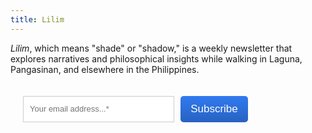 ```yaml
---
title: Lilim
---
```

_Lilim_, which means "shade" or "shadow," is a weekly newsletter that explores narratives and philosophical insights while walking in Laguna, Pangasinan, and elsewhere in the Philippines.

<style>
    @import url('https://fonts.mailerlite.com/css?family=Open+Sans:400,400i,700,700i&subset=cyrillic,cyrillic-ext,latin-ext');
    #mlb2-16169938,
    #mlb2-16169938 *,
    #mlb2-16169938 a:hover,
    #mlb2-16169938 a:visited,
    #mlb2-16169938 a:focus,
    #mlb2-16169938 a:active {
        overflow: visible;
        position: static;
        background: none;
        border: none;
        bottom: auto;
        clear: none;
        cursor: default;
        float: none;
        letter-spacing: normal;
        line-height: normal;
        text-align: left;
        text-indent: 0;
        text-transform: none;
        visibility: visible;
        white-space: normal;
        max-height: none;
        max-width: none;
        left: auto;
        min-height: 0;
        min-width: 0;
        right: auto;
        top: auto;
        width: auto;
        z-index: auto;
        text-shadow: none;
        box-shadow: none;
        outline: medium none;
    }

    #mlb2-16169938 a:hover {
        cursor: pointer !important;
    }

    #mlb2-16169938 h4 {
        font-weight: normal;
    }

    #mlb2-16169938 .subscribe-form {
        padding: 20px;
        width: 400px !important;
        border: 0px solid transparent !important;
        background: transparent none !important;
        border-radius: 0px !important;
        box-sizing: border-box !important;
    }

    #mlb2-16169938 .ml-block-form {
        margin-bottom: 0px;
    }

    #mlb2-16169938 .subscribe-form .form-section {
        margin-bottom: 20px;
        width: 100%;
    }

    #mlb2-16169938 .subscribe-form .form-section.mb10 {
        margin-bottom: 10px;
        float: left;
    }

    #mlb2-16169938 .subscribe-form .form-section.mb0 {
        margin-bottom: 0px;
    }

    #mlb2-16169938 .subscribe-form .form-section h4 {
        margin: 0px 0px 10px 0px !important;
        padding: 0px !important;
        color: #000000 !important;
        font-family: 'Open Sans', sans-serif !important;
        font-size: 28px !important;
        line-height: 100%;
        text-align: left !important;
    }

    #mlb2-16169938 .subscribe-form .form-section p,
    #mlb2-16169938 .subscribe-form .form-section li {
        line-height: 150%;
        padding: 0px !important;
        margin: 0px 0px 10px 0px;
        color: #000000 !important;
        font-family: 'Open Sans', sans-serif !important;
        font-size: 14px !important;
    }

    #mlb2-16169938 .subscribe-form .form-section a {
        font-size: 14px;
    }

    #mlb2-16169938 .subscribe-form .form-section .confirmation_checkbox {
        line-height: 150%;
        padding: 0px !important;
        margin: 0px 0px 15px 0px !important;
        color: #000000 !important;
        font-family: 'Arial', sans-serif !important;
        font-size: 17px !important;
        font-weight: normal !important;
    }

    #mlb2-16169938 .subscribe-form .form-section .confirmation_checkbox input[type="checkbox"] {
        display: inline-block;
        margin-right: 5px !important;
        opacity: 1;
        -webkit-appearance: checkbox;
        -moz-appearance: checkbox;
        appearance: checkbox;
    }

    #mlb2-16169938 .subscribe-form .form-section .form-group {
        margin-bottom: 15px;
    }

    #mlb2-16169938 .subscribe-form .form-section .form-group label {
        float: left;
        margin-bottom: 10px;
        width: 100%;
        line-height: 100%;
        color: #000000 !important;
        font-family: 'Open Sans', sans-serif !important;
        font-size: 14px !important;
    }

    #mlb2-16169938 .subscribe-form .form-section .checkbox {
        width: 100%;
        margin: 0px 0px 10px 0px;
    }

    #mlb2-16169938 .subscribe-form .form-section .checkbox label {
        color: #000000 !important;
        font-family: 'Open Sans', sans-serif !important;
        font-size: 14px !important;
    }

    #mlb2-16169938 .subscribe-form .form-section .checkbox input {
        margin: 0px 5px 0px 0px;
    }

    #mlb2-16169938 .subscribe-form .form-section .checkbox input[type="checkbox"] {
        display: inline-block;
        opacity: 1;
        -webkit-appearance: checkbox;
        -moz-appearance: checkbox;
        appearance: checkbox;
    }

    #mlb2-16169938.ml-subscribe-form .form-group .form-control {
        width: 100%;
        font-size: 13px;
        padding: 10px 10px;
        height: auto;
        font-family: Arial;
        border-radius: 0px;
        border: 1px solid #cccccc !important;
        color: #000000 !important;
        background-color: #FFFFFF !important;
        -webkit-box-sizing: border-box;
        -moz-box-sizing: border-box;
        box-sizing: border-box;
        clear: left;
    }

    #mlb2-16169938.ml-subscribe-form button {
        border: none !important;
        cursor: pointer !important;
        width: 100% !important;
        border-radius: 5px !important;
        height: 42.5px !important;
        background-color: #317af0 !important;
        color: #FFFFFF !important;
        font-family: 'Arial', sans-serif !important;
        font-size: 17px !important;
        text-align: center !important;
        padding: 0 !important;
        margin: 0 !important;
        position: relative!important;
    }

    #mlb2-16169938.ml-subscribe-form button.gradient-on {
        background: -webkit-linear-gradient(top, rgba(0, 0, 0, 0) 0%, rgba(0, 0, 0, 0.2) 100%);
        background: -o-linear-gradient(top, rgba(0, 0, 0, 0) 0%, rgba(0, 0, 0, 0.2) 100%);
        background: -moz-linear-gradient(top, rgba(0, 0, 0, 0) 0%, rgba(0, 0, 0, 0.2) 100%);
        background: linear-gradient(top, rgba(0, 0, 0, 0) 0%, rgba(0, 0, 0, 0.2) 100%);
    }

    #mlb2-16169938.ml-subscribe-form button.gradient-on:hover {
        background: -webkit-linear-gradient(top, rgba(0, 0, 0, 0) 0%, rgba(0, 0, 0, 0.3) 100%);
        background: -o-linear-gradient(top, rgba(0, 0, 0, 0) 0%, rgba(0, 0, 0, 0.3) 100%);
        background: -moz-linear-gradient(top, rgba(0, 0, 0, 0) 0%, rgba(0, 0, 0, 0.3) 100%);
        background: linear-gradient(top, rgba(0, 0, 0, 0) 0%, rgba(0, 0, 0, 0.3) 100%);
    }

    #mlb2-16169938.ml-subscribe-form button[disabled] {
        cursor: not-allowed!important;
    }

    #mlb2-16169938.ml-subscribe-form .form-section.ml-error label {
        color: red!important;
    }

    #mlb2-16169938.ml-subscribe-form .form-group.ml-error label {
        color: red!important;
    }

    #mlb2-16169938.ml-subscribe-form .form-group.ml-error .form-control {
        border-color: red!important;
    }

    #mlb2-16169938 .ml-vertical-align-center {
        text-align: left;
        display: block;
    }

    #mlb2-16169938 .ml-block-success,
    #mlb2-16169938 form.ml-block-form {
        display: inline-block;
        width: 400px;
    }

    @media (max-width: 768px) {
        #mlb2-16169938 {
            width: 100% !important;
        }
        #mlb2-16169938 form.ml-block-form,
        #mlb2-16169938.ml-subscribe-form .subscribe-form {
            width: 100% !important;
        }
    }

    #mlb2-16169938 .subscribe-form.horizontal {
        padding-bottom: 0px;
    }

    #mlb2-16169938 .subscribe-form .form-section.horizontal {
        float: left;
        margin-bottom: 5px;
        width: 70%;
    }

    #mlb2-16169938 .subscribe-form .form-section.horizontal .form-group {
        float: left;
        width: 100%;
        padding-right: 10px;
        box-sizing: border-box;
    }

    #mlb2-16169938 .subscribe-form .form-section.horizontal .form-group .form-control {
        height: 42.5px;
    }

    #mlb2-16169938 .subscribe-form .ml-form-visible-xs {
        display: none;
    }

    #mlb2-16169938 .subscribe-form .form-section.horizontal.ml-button-position {
        width: 30%;
        padding: 0;
    }

    #mlb2-16169938 .subscribe-form .form-section.horizontal.ml-button-position.top-padding {
        padding-top: 24px;
    }

    @media (max-width: 768px) {
        #mlb2-16169938.ml-subscribe-form .subscribe-form .form-section.horizontal {
            float: none;
        }
        #mlb2-16169938.ml-subscribe-form .subscribe-form .form-section.horizontal,
        #mlb2-16169938.ml-subscribe-form .subscribe-form .form-section.horizontal.ml-button-position,
        #mlb2-16169938.ml-subscribe-form .subscribe-form .form-section.horizontal .form-group {
            width: 100%;
            padding: 0;
        }
        #mlb2-16169938 .subscribe-form .form-section.horizontal.ml-button-position {
            margin-bottom: 20px;
        }
        #mlb2-16169938 .subscribe-form .ml-form-visible-xs {
            display: block;
        }
        #mlb2-16169938 .subscribe-form .ml-form-hidden-xs {
            display: none;
        }
    }
</style>
<div id="mlb2-16169938" class="ml-subscribe-form ml-subscribe-form-16169938">
    <div class="ml-vertical-align-center">
        <div class="subscribe-form ml-block-success" style="display:none">
            <div class="form-section">
                <p>Thank you! You have successfully subscribed to Lilim.</p>
            </div>
        </div>
        <form class="ml-block-form" action="https://static.mailerlite.com/webforms/submit/j9f9o5" data-id="5694565" data-code="j9f9o5" method="POST" target="_blank">
            <div class="subscribe-form horizontal">
                <div class="form-section horizontal">
                    <div class="form-group ml-field-email ml-validate-required ml-validate-email">
                        <input type="email" name="fields[email]" class="form-control" placeholder="Your email address...*" value="" autocomplete="email" x-autocompletetype="email" spellcheck="false" autocapitalize="off" autocorrect="off">
                    </div>
                </div>
                <div class="form-section horizontal ml-button-position">
                    <button type="submit" class="primary gradient-on">
                        Subscribe
                    </button>
                    <button disabled="disabled" style="display: none;" type="button" class="loading gradient-on">
                        <img src="https://static.mailerlite.com/images/rolling@2x.gif" width="20" height="20" style="width: 20px; height: 20px;">
                    </button>
                </div>
                <div class="clearfix" style="clear: both;"></div>
                <input type="hidden" name="ml-submit" value="1" />
            </div>
        </form>
        <script>
            function ml_webform_success_16169938() {
                var $ = ml_jQuery || jQuery;

                $('.ml-subscribe-form-16169938 .ml-block-success').show();
                $('.ml-subscribe-form-16169938 .ml-block-form').hide();
            };
        </script>
    </div>
</div>
<script type="text/javascript" src="https://static.mailerlite.com/js/w/webforms.min.js?vceebe4d8b44e711ff4407ca1e8f63561"></script>
